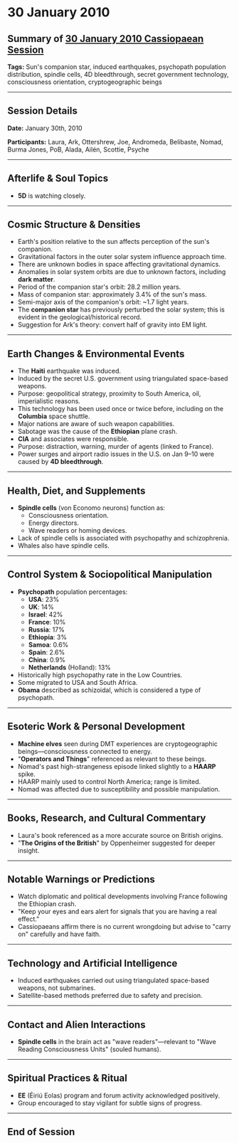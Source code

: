 # 30 January 2010

## Summary of [30 January 2010 Cassiopaean Session](https://cassiopaea.org/forum/threads/session-30-january-2010.15927/)

**Tags:** Sun's companion star, induced earthquakes, psychopath population distribution, spindle cells, 4D bleedthrough, secret government technology, consciousness orientation, cryptogeographic beings

---

## Session Details

**Date:** January 30th, 2010

**Participants:** Laura, Ark, Ottershrew, Joe, Andromeda, Belibaste, Nomad, Burma Jones, PoB, Alada, Ailén, Scottie, Psyche

---

## Afterlife & Soul Topics

- **5D** is watching closely.

---

## Cosmic Structure & Densities

- Earth's position relative to the sun affects perception of the sun's companion.
- Gravitational factors in the outer solar system influence approach time.
- There are unknown bodies in space affecting gravitational dynamics.
- Anomalies in solar system orbits are due to unknown factors, including **dark matter**.
- Period of the companion star's orbit: 28.2 million years.
- Mass of companion star: approximately 3.4% of the sun's mass.
- Semi-major axis of the companion's orbit: ~1.7 light years.
- The **companion star** has previously perturbed the solar system; this is evident in the geological/historical record.
- Suggestion for Ark's theory: convert half of gravity into EM light.

---

## Earth Changes & Environmental Events

- The **Haiti** earthquake was induced.
- Induced by the secret U.S. government using triangulated space-based weapons.
- Purpose: geopolitical strategy, proximity to South America, oil, imperialistic reasons.
- This technology has been used once or twice before, including on the **Columbia** space shuttle.
- Major nations are aware of such weapon capabilities.
- Sabotage was the cause of the **Ethiopian** plane crash.
- **CIA** and associates were responsible.
- Purpose: distraction, warning, murder of agents (linked to France).
- Power surges and airport radio issues in the U.S. on Jan 9–10 were caused by **4D bleedthrough**.

---

## Health, Diet, and Supplements

- **Spindle cells** (von Economo neurons) function as:
    - Consciousness orientation.
    - Energy directors.
    - Wave readers or homing devices.
- Lack of spindle cells is associated with psychopathy and schizophrenia.
- Whales also have spindle cells.

---

## Control System & Sociopolitical Manipulation

- **Psychopath** population percentages:
    - **USA**: 23%
    - **UK**: 14%
    - **Israel**: 42%
    - **France**: 10%
    - **Russia**: 17%
    - **Ethiopia**: 3%
    - **Samoa**: 0.6%
    - **Spain**: 2.6%
    - **China**: 0.9%
    - **Netherlands** (Holland): 13%
- Historically high psychopathy rate in the Low Countries.
- Some migrated to USA and South Africa.
- **Obama** described as schizoidal, which is considered a type of psychopath.

---

## Esoteric Work & Personal Development

- **Machine elves** seen during DMT experiences are cryptogeographic beings—consciousness connected to energy.
- "**Operators and Things**" referenced as relevant to these beings.
- Nomad's past high-strangeness episode linked slightly to a **HAARP** spike.
- HAARP mainly used to control North America; range is limited.
- Nomad was affected due to susceptibility and possible manipulation.

---

## Books, Research, and Cultural Commentary

- Laura's book referenced as a more accurate source on British origins.
- "**The Origins of the British**" by Oppenheimer suggested for deeper insight.

---

## Notable Warnings or Predictions

- Watch diplomatic and political developments involving France following the Ethiopian crash.
- "Keep your eyes and ears alert for signals that you are having a real effect."
- Cassiopaeans affirm there is no current wrongdoing but advise to "carry on" carefully and have faith.

---

## Technology and Artificial Intelligence

- Induced earthquakes carried out using triangulated space-based weapons, not submarines.
- Satellite-based methods preferred due to safety and precision.

---

## Contact and Alien Interactions

- **Spindle cells** in the brain act as "wave readers"—relevant to "Wave Reading Consciousness Units" (souled humans).

---

## Spiritual Practices & Ritual

- **EE** (Éiriú Eolas) program and forum activity acknowledged positively.
- Group encouraged to stay vigilant for subtle signs of progress.

---

## End of Session